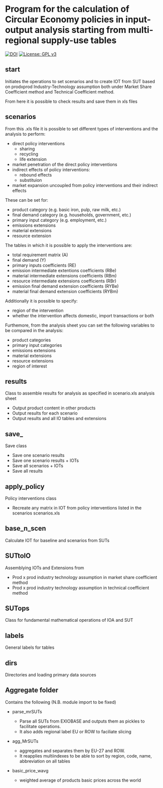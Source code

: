 # Program for the calculation of Circular Economy policies in input-output analysis starting from multi-regional supply-use tables

[![DOI](https://zenodo.org/badge/70050557.svg)](https://zenodo.org/badge/latestdoi/70050557)
[![License: GPL v3](https://img.shields.io/badge/License-GPL%20v3-blue.svg)](https://www.gnu.org/licenses/gpl-3.0)

## start
Initiates the operations to set scenarios and to create IOT from SUT based on prodxprod Industry-Technology assumption both under Market Share Coefficient method and Technical Coefficient method.

From here it is possible to check results and save them in xls files

## scenarios
From this .xls file it is possible to set different types of interventions and the analysis to perform:
* direct policy interventions 
	* sharing
	* recycling
	* life extension
* market penetration of the direct policy interventions
* indirect effects of policy interventions:
    * rebound effects
    * substituion
* market expansion uncoupled from policy interventions and their indirect effects

These can be set for:
* product category (e.g. basic iron, pulp, raw milk, etc.)
* final demand category (e.g. households, government, etc.)
* primary input category (e.g. employment, etc.)
* emissions extensions
* material extensions
* resource extension

The tables in which it is possible to apply the interventions are:
* total requirement matrix (A)
* final demand (Y)
* primary inputs coefficients (RE)
* emission intermediate extentions coefficients (RBe)
* material intermediate extensions coefficients (RBm)
* resource intermediate extensions coefficients (RBr)
* emission final demand extension coefficients (RYBe)
* material final demand extension coefficients (RYBm)

Additionally it is possible to specify:
* region of the intervention
* whether the intervention affects domestic, import transactions or both

Furthemore, from the analysis sheet you can set the following variables to be compared in the analysis:
* product categories
* primary input categories
* emissions extensions
* material extensions
* resource extensions
* region of interest
    

## results
Class to assemble results for analysis as specified in scenario.xls analysis sheet
* Output product content in other products
* Output results for each scenario
* Output results and all IO tables and extensions 

## save_
Save class
* Save one scenario results
* Save one scenario results + IOTs
* Save all scenarios + IOTs
* Save all results

	

## apply_policy
Policy interventions class
* Recreate any matrix in IOT from policy interventions listed in the scenarios scenarios.xls

## base_n_scen
Calculate IOT for baseline and scenarios from SUTs

## SUTtoIO
Assemblying IOTs and Extensions from 
* Prod x prod industry technology assumption in market share coefficient method
* Prod x prod industry technology assumption in technical coefficient method

## SUTops 
Class for fundamental mathematical operations of IOA and SUT

## labels 
General labels for tables

## dirs
Directories and loading primary data sources

## Aggregate folder
Contains the following (N.B. module import to be fixed)

- parse_mrSUTs
  	- Parse all SUTs from EXIOBASE and outputs them as pickles to facilitate operations.
  	- It also adds regional label EU or ROW to faciliate slicing

- agg_MrSUTs
	- aggregates and separates them by EU-27 and ROW.
	- It reapplies multiindexes to be able to sort by region, code, name, abbreviation on all tables
	
- basic_price_wavg
	- weighted average of products basic prices across the world

